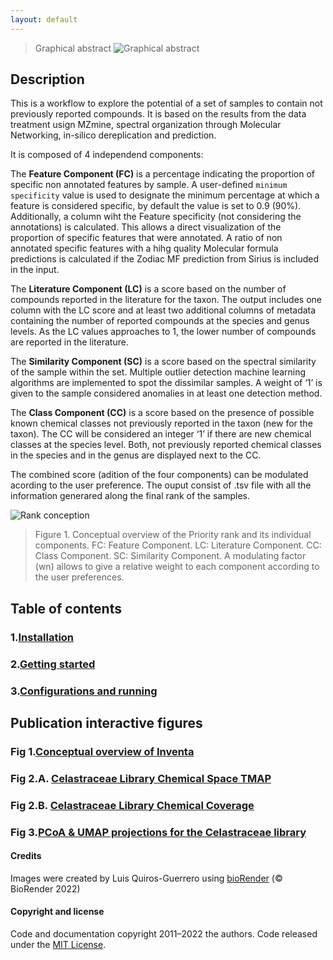 ```yaml
---
layout: default
---
```

>  Graphical abstract
![Graphical abstract](/assets/img/graphical_abstract.png)


## Description 

This is a workflow to explore the potential of a set of samples to contain not previously reported compounds. It is based on the results from the data treatment usign MZmine, spectral organization through Molecular Networking, in-silico dereplication and prediction. 

It is composed of 4 independend components: 

The **Feature Component (FC)** is a percentage indicating the proportion of specific non annotated features by sample. A user-defined `minimum specificity` value is used to designate the minimum percentage at which a feature is considered specific, by default the value is set to 0.9 (90%). Additionally, a column wiht the Feature specificity (not considering the annotations) is calculated. This allows a direct visualization of the proportion of specific features that were annotated. A ratio of non annotated specific features with a hihg quality Molecular formula predictions is calculated if the Zodiac MF prediction from Sirius is included in the input.

The **Literature Component (LC)** is a score based on the number of compounds reported in the literature for the taxon. The output includes one column with the LC score and at least two additional columns of metadata containing the number of reported compounds at the species and genus levels. As the LC values approaches to 1, the lower number of compounds are reported in the literature.

The **Similarity Component (SC)** is a score based on the spectral similarity of the sample within the set. Multiple outlier detection machine learning algorithms are implemented to spot the dissimilar samples. A weight of ‘1’ is given to the sample considered anomalies in at least one detection method.

The **Class Component (CC)** is a score based on the presence of possible known chemical classes not previously reported in the taxon (new for the taxon). The CC will be considered an integer ‘1’ if there are new chemical classes at the species level. Both, not previously reported chemical classes in the species and in the genus are displayed next to the CC.

The combined score (adition of the four components) can be modulated acording to the user preference. The ouput consist of .tsv file with all the information generared along the final rank of the samples.

![Rank conception](/assets/img/priority_rank.png)
> Figure 1. Conceptual overview of the Priority rank and its individual components. FC: Feature Component. LC: Literature Component. CC: Class Component. SC: Similarity Component. A modulating factor (wn) allows to give a relative weight to each component according to the user preferences.
> 


<!-- toc -->

## Table of contents

### 1.[**Installation**](installation.md) 

### 2.[**Getting started**](getting-started.md) 

### 3.[**Configurations and running**](configuration-options.md)

<!-- tocstop -->

<!-- toc -->

## Publication interactive figures

### Fig 1.[**Conceptual overview of Inventa**](/assets/img/Detailed_priority_rank.png) 

### Fig 2.A. [**Celastraceae Library Chemical Space TMAP**](/assets/img/Celastraceae_annotation_vs_lotusdnp_tmap.html)
### Fig 2.B. [**Celastraceae Library Chemical Coverage**](/assets/img/Chemical_class_Celastraceae.html)  

### Fig 3.[**PCoA & UMAP projections for the Celastraceae library**](/assets/img/PCoA_UMAP_2D.html)

<!-- tocstop -->

#### Credits
Images were created by Luis Quiros-Guerrero using [bioRender](https://biorender.com/) (© BioRender 2022)

#### Copyright and license

Code and documentation copyright 2011–2022 the authors. Code released under the [MIT License](https://github.com/luigiquiros/inventa/blob/main/LICENSE).
